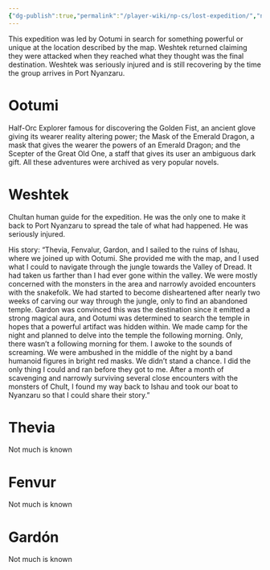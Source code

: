 ```yaml
---
{"dg-publish":true,"permalink":"/player-wiki/np-cs/lost-expedition/","noteIcon":""}
---
```


This expedition was led by Ootumi in search for something powerful or unique at the location described by the map. Weshtek returned claiming they were attacked when they reached what they thought was the final destination. Weshtek was seriously injured and is still recovering by the time the group arrives in Port Nyanzaru.

# Ootumi

Half-Orc Explorer famous for discovering the Golden Fist, an ancient glove giving its wearer reality altering power; the Mask of the Emerald Dragon, a mask that gives the wearer the powers of an Emerald Dragon; and the Scepter of the Great Old One, a staff that gives its user an ambiguous dark gift. All these adventures were archived as very popular novels.


# Weshtek

Chultan human guide for the expedition. He was the only one to make it back to Port Nyanzaru to spread the tale of what had happened. He was seriously injured. 

His story:
“Thevia, Fenvalur, Gardon, and I sailed to the ruins of Ishau, where we joined up with Ootumi. She provided me with the map, and I used what I could to navigate through the jungle towards the Valley of Dread. It had taken us farther than I had ever gone within the valley. We were mostly concerned with the monsters in the area and narrowly avoided encounters with the snakefolk. We had started to become disheartened after nearly two weeks of carving our way through the jungle, only to find an abandoned temple. Gardon was convinced this was the destination since it emitted a strong magical aura, and Ootumi was determined to search the temple in hopes that a powerful artifact was hidden within. We made camp for the night and planned to delve into the temple the following morning. Only, there wasn’t a following morning for them. I awoke to the sounds of screaming. We were ambushed in the middle of the night by a band humanoid figures in bright red masks.  We didn’t stand a chance. I did the only thing I could and ran before they got to me. After a month of scavenging and narrowly surviving several close encounters with the monsters of Chult, I found my way back to Ishau and took our boat to Nyanzaru so that I could share their story.”

# Thevia

Not much is known

# Fenvur

Not much is known

# Gardón

Not much is known